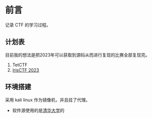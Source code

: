 # 前言

记录 CTF 的学习过程。


## 计划表
目前我的想法是把2023年可以获取到源码从而进行复现的比赛全部复现完。
1. TetCTF
2. [IrisCTF 2023](https://github.com/IrisSec/IrisCTF-2023-Challenges)

## 环境搭建
采用 kali linux 作为镜像机，并且挂了代理。
- 软件源使用的是[清华大学](https://mirrors.tuna.tsinghua.edu.cn/help/kali/)的
